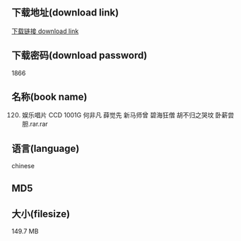## 下载地址(download link)
[下载链接 download link](https://tutu365.netlify.app/?s=120.+%E5%A8%B1%E4%B9%90%E5%94%B1%E7%89%87+CCD+1001G+%E4%BD%95%E9%9D%9E%E5%87%A1+%E8%96%9B%E8%A7%89%E5%85%88+%E6%96%B0%E9%A9%AC%E5%B8%88%E6%9B%BE+%E7%A2%A7%E6%B5%B7%E7%8B%82%E5%83%A7+%E8%83%A1%E4%B8%8D%E5%BD%92%E4%B9%8B%E5%93%AD%E5%9D%9F+%E5%8D%A7%E8%96%AA%E5%B0%9D%E8%83%86.rar)

## 下载密码(download password)
1866

## 名称(book name)
120. 娱乐唱片 CCD 1001G 何非凡 薛觉先 新马师曾 碧海狂僧 胡不归之哭坟 卧薪尝胆.rar.rar

## 语言(language)
chinese

## MD5


## 大小(filesize)
149.7 MB
